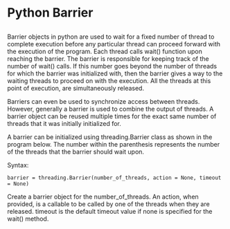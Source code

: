 
Python Barrier
===================


## <i class="icon-file"></i> 

Barrier objects in python are used to wait for a fixed number of thread to complete execution before any particular thread can proceed forward with the execution of the program. Each thread calls wait() function upon reaching the barrier. The barrier is responsible for keeping track of the number of wait() calls. If this number goes beyond the number of threads for which the barrier was initialized with, then the barrier gives a way to the waiting threads to proceed on with the execution. All the threads at this point of execution, are simultaneously released.

Barriers can even be used to synchronize access between threads. However, generally a barrier is used to combine the output of threads. A barrier object can be reused multiple times for the exact same number of threads that it was initially initialized for.


A barrier can be initialized using threading.Barrier class as shown in the program below. The number within the parenthesis represents the number of the threads that the barrier should wait upon.

Syntax:

```
barrier = threading.Barrier(number_of_threads, action = None, timeout = None)
```


Create a barrier object for the number_of_threads. An action, when provided, is a callable to be called by one of the threads when they are released. timeout is the default timeout value if none is specified for the wait() method.


